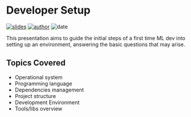 # Developer Setup
[![slides](https://img.shields.io/badge/-view_slides-green?style=flat)](https://nbviewer.jupyter.org/github/GEIA-UFSC/dev-setup/blob/master/Setup.html#/)
[![author](https://img.shields.io/badge/author-%40brunompacheco-blue?style=flat)](https://github.com/brunompacheco)
![date](https://img.shields.io/badge/date-28.10.2018-blue)

This presentation aims to guide the initial steps of a first time ML dev into setting up an environment, answering the basic questions that may arise.

## Topics Covered

* Operational system
* Programming language
* Dependencies management
* Project structure
* Development Environment
* Tools/libs overview
